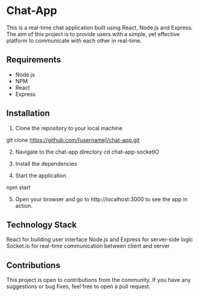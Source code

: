 # Chat-App

This is a real-time chat application built using React, Node.js and Express. The aim of this project is to provide users with a simple, yet effective platform to communicate with each other in real-time.

## Requirements

* Node.js
* NPM
* React
* Express

## Installation

1. Clone the repository to your local machine

git clone https://github.com/[username]/chat-app.git

2. Navigate to the chat-app directory
cd chat-app-socketIO 

3. Install the dependencies

4. Start the application

npm start

5. Open your browser and go to http://localhost:3000 to see the app in action.

## Technology Stack
React for building user interface
Node.js and Express for server-side logic
Socket.io for real-time communication between client and server

## Contributions
This project is open to contributions from the community. If you have any suggestions or bug fixes, feel free to open a pull request.
